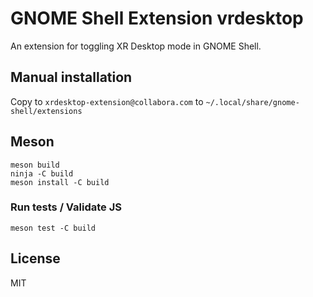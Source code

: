 # GNOME Shell Extension vrdesktop

An extension for toggling XR Desktop mode in GNOME Shell.

## Manual installation

Copy to `xrdesktop-extension@collabora.com` to `~/.local/share/gnome-shell/extensions`

## Meson

```
meson build
ninja -C build
meson install -C build
```

### Run tests / Validate JS

```
meson test -C build
```

## License

MIT
